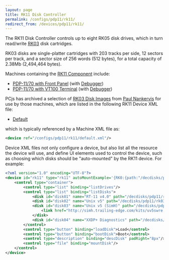 ```yaml
---
layout: page
title: RK11 Disk Controller
permalink: /configs/pdp11/rk11/
redirect_from: /devices/pdp11/rk11/
---
```


The RK11 Disk Controller controls up to eight RK05 disk drives, which in turn read/write [RK03](/software/dec/pdp11/disks/rk03/)
disk cartridges.

RK03 disks are single-platter cartridges with 203 tracks per side, 12 sectors per track, and a sector size of 256 words
(512 bytes), for a total capacity of 2.38Mb (2,494,464 bytes).  

Machines containing the [RK11 Component](/machines/dec/pdp11/lib/rk11.js) include:

- [PDP-11/70 with Front Panel](/machines/dec/pdp11/1170/panel/) (with [Debugger](/machines/dec/pdp11/1170/panel/debugger/))
- [PDP-11/70 with VT100 Terminal](/machines/dec/pdp11/1170/vt100/) (with [Debugger](/machines/dec/pdp11/1170/vt100/debugger/))

PCjs has archived a selection of [RK03 Disk Images](/software/dec/pdp11/disks/rk03/) from [Paul Nankervis](http://skn.noip.me/pdp11/)
for use by those machines, which are listed in the following RK11 Device XML file:

- [Default](/configs/pdp11/rk11/default.xml)

which is typically referenced by a Machine XML file as:

```xml
<device ref="/configs/pdp11/rk11/default.xml"/>
```
		
Device XML files not only configure a device, but also list all the resource the device will use, and define UI elements
used to control the device, such as choosing which disks should be "auto-mounted" by the RK11 device.  For example:

```xml
<?xml version="1.0" encoding="UTF-8"?>
<device id="rk11" type="rk11" autoMountExample='{RK0:{path:"/decdisks/pdp11/rk03/RK03-XXDP.json"}}' pos="left" width="35%" padLeft="8px" padBottom="8px">
	<control type="container">
		<control type="list" binding="listDrives"/>
		<control type="list" binding="listDisks">
			<disk id="disk01" name="RT-11 v4.0" path="/decdisks/pdp11/rk03/RK03-RT11-V40.json"/>
			<disk id="disk02" name="Unix v5" path="/decdisks/pdp11/rk03/RK03-UNIX-V5.json"/>
			<disk id="disk03" name="Unix v5 (SimH)" path="/decdisks/pdp11/rk03/RK03-UNIX-V5-SIMH.json">
				<link href="http://simh.trailing-edge.com/kits/uv5swre.zip">PDP-11 UNIX V5 with sources (under license provided by Caldera Corporation)</link>
			</disk>
			<disk id="disk04" name="XXDP+ Diagnostics" path="/decdisks/pdp11/rk03/RK03-XXDP.json"/>
		</control>
		<control type="button" binding="loadDisk">Load</control>
		<control type="button" binding="bootDisk">Boot</control>
		<control type="description" binding="descDisk" padRight="8px"/>
		<control type="file" binding="mountDisk"/>
	</control>
</device>
```
